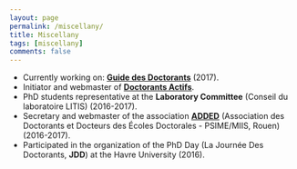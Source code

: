 ```yaml
---
layout: page
permalink: /miscellany/
title: Miscellany
tags: [miscellany]
comments: false
---
```

* Currently working on:
  [**Guide des Doctorants**](https://wiki.litislab.fr/doku.php?id=doctorants:doctorants) (2017).
* Initiator and webmaster of [**Doctorants Actifs**](https://sites.google.com/view/doctorants-actifs).
* PhD students representative at the **Laboratory Committee** (Conseil du
  laboratoire LITIS) (2016-2017).
* Secretary and webmaster of the association [**ADDED**](https://sites.google.com/prod/view/association-added) (Association des Doctorants et Docteurs des
  Écoles Doctorales - PSIME/MIIS, Rouen) (2016-2017).
* Participated in the organization of the PhD Day (La Journée Des Doctorants,
  **JDD**) at the Havre University (2016).


